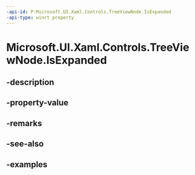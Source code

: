 ```yaml
---
-api-id: P:Microsoft.UI.Xaml.Controls.TreeViewNode.IsExpanded
-api-type: winrt property
---
```


<!-- Property syntax.
public bool IsExpanded { get;  set; }
-->

# Microsoft.UI.Xaml.Controls.TreeViewNode.IsExpanded

## -description

## -property-value

## -remarks

## -see-also

## -examples

